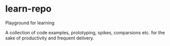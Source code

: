 # learn-repo
Playground for learning

A collection of code examples, prototyping, spikes, comparsions etc. for the sake of productivity and frequent delivery.
